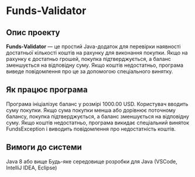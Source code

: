 # Funds-Validator

## Опис проекту
**Funds-Validator** — це простий Java-додаток для перевірки наявності достатньої кількості коштів на рахунку для виконання покупки. Якщо на рахунку є достатньо грошей, покупка підтверджується, а баланс зменшується на відповідну суму. Якщо коштів недостатньо, програма виведе повідомлення про це за допомогою спеціального винятку.

## Як працює програма
Програма ініціалізує баланс у розмірі 1000.00 USD.
Користувач вводить суму покупки.
Якщо сума покупки менша або дорівнює поточному балансу, покупка підтверджується, а баланс зменшується на відповідну суму.
Якщо коштів недостатньо, програма викидає спеціальний виняток FundsException і виводить повідомлення про недостатність коштів.

## Вимоги до системи
Java 8 або вище
Будь-яке середовище розробки для Java (VSCode, IntelliJ IDEA, Eclipse)


